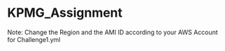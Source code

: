 # KPMG_Assignment
Note: Change the Region and the AMI ID according to your AWS Account for Challenge1.yml
